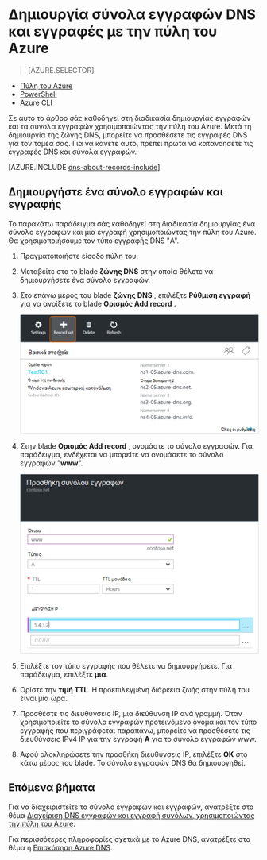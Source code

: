 <properties
   pageTitle="Δημιουργήστε ένα σύνολο εγγραφών και εγγραφών για μια ζώνη DNS με την πύλη Azure | Microsoft Azure"
   description="Δημιουργία εγγραφών κεντρικού υπολογιστή για το Azure DNS και δημιουργία σύνολα εγγραφών και εγγραφές με την πύλη Azure"
   services="dns"
   documentationCenter="na"
   authors="sdwheeler"
   manager="carmonm"
   editor=""
   tags="azure-resource-manager"/>

<tags
   ms.service="dns"
   ms.devlang="na"
   ms.topic="article"
   ms.tgt_pltfrm="na"
   ms.workload="infrastructure-services"
   ms.date="08/16/2016"
   ms.author="sewhee"/>



# <a name="create-dns-record-sets-and-records-by-using-the-azure-portal"></a>Δημιουργία σύνολα εγγραφών DNS και εγγραφές με την πύλη του Azure


> [AZURE.SELECTOR]
- [Πύλη του Azure](dns-getstarted-create-recordset-portal.md)
- [PowerShell](dns-getstarted-create-recordset.md)
- [Azure CLI](dns-getstarted-create-recordset-cli.md)


Σε αυτό το άρθρο σάς καθοδηγεί στη διαδικασία δημιουργίας εγγραφών και τα σύνολα εγγραφών χρησιμοποιώντας την πύλη του Azure. Μετά τη δημιουργία της ζώνης DNS, μπορείτε να προσθέσετε τις εγγραφές DNS για τον τομέα σας. Για να κάνετε αυτό, πρέπει πρώτα να κατανοήσετε τις εγγραφές DNS και σύνολα εγγραφών.

[AZURE.INCLUDE [dns-about-records-include](../../includes/dns-about-records-include.md)]


## <a name="create-a-record-set-and-record"></a>Δημιουργήστε ένα σύνολο εγγραφών και εγγραφής

Το παρακάτω παράδειγμα σάς καθοδηγεί στη διαδικασία δημιουργίας ένα σύνολο εγγραφών και μια εγγραφή χρησιμοποιώντας την πύλη του Azure. Θα χρησιμοποιήσουμε τον τύπο εγγραφής DNS "Α".

1. Πραγματοποιήστε είσοδο πύλη του.

2. Μεταβείτε στο το blade **ζώνης DNS** στην οποία θέλετε να δημιουργήσετε ένα σύνολο εγγραφών.

3. Στο επάνω μέρος του blade **ζώνης DNS** , επιλέξτε **Ρύθμιση εγγραφή** για να ανοίξετε το blade **Ορισμός Add record** .

    ![Νέο σύνολο εγγραφών](./media/dns-getstarted-create-recordset-portal/newrecordset500.png)

4. Στην blade **Ορισμός Add record** , ονομάστε το σύνολο εγγραφών. Για παράδειγμα, ενδέχεται να μπορείτε να ονομάσετε το σύνολο εγγραφών "**www**".

    ![Προσθήκη συνόλου εγγραφών](./media/dns-getstarted-create-recordset-portal/addrecordset500.png)

5. Επιλέξτε τον τύπο εγγραφής που θέλετε να δημιουργήσετε. Για παράδειγμα, επιλέξτε **μια**.

6. Ορίστε την **τιμή TTL**. Η προεπιλεγμένη διάρκεια ζωής στην πύλη του είναι μία ώρα.

7. Προσθέστε τις διευθύνσεις IP, μια διεύθυνση IP ανά γραμμή. Όταν χρησιμοποιείτε το σύνολο εγγραφών προτεινόμενο όνομα και τον τύπο εγγραφής που περιγράφεται παραπάνω, μπορείτε να προσθέσετε τις διευθύνσεις IPv4 IP για την εγγραφή **Α** για το σύνολο εγγραφών www.

8. Αφού ολοκληρώσετε την προσθήκη διευθύνσεις IP, επιλέξτε **OK** στο κάτω μέρος του blade. Το σύνολο εγγραφών DNS θα δημιουργηθεί.


## <a name="next-steps"></a>Επόμενα βήματα

Για να διαχειριστείτε το σύνολο εγγραφών και εγγραφών, ανατρέξτε στο θέμα [Διαχείριση DNS εγγραφών και εγγραφή συνόλων, χρησιμοποιώντας την πύλη του Azure](dns-operations-recordsets-portal.md).

Για περισσότερες πληροφορίες σχετικά με το Azure DNS, ανατρέξτε στο θέμα η [Επισκόπηση Azure DNS](dns-overview.md).
